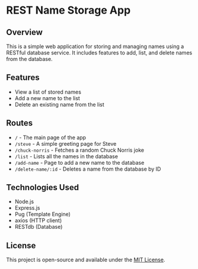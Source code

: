 # REST Name Storage App

## Overview

This is a simple web application for storing and managing names using a RESTful database service. It includes features to add, list, and delete names from the database.

## Features

- View a list of stored names
- Add a new name to the list
- Delete an existing name from the list

## Routes

- `/` - The main page of the app
- `/steve` - A simple greeting page for Steve
- `/chuck-norris` - Fetches a random Chuck Norris joke
- `/list` - Lists all the names in the database
- `/add-name` - Page to add a new name to the database
- `/delete-name/:id` - Deletes a name from the database by ID


## Technologies Used

- Node.js
- Express.js
- Pug (Template Engine)
- axios (HTTP client)
- RESTdb (Database)

## License

This project is open-source and available under the [MIT License](LICENSE).
